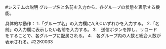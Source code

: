 #システムの説明
グループ名と名前を入力から、各グループの状態を表示する機能。

具体的な動作：
1.「グループ名」の入力欄にA,B,Cいずれかを入力する。
2.「名前」の入力欄に表示したい名前を入力する。
3.　送信ボタンを押し、リロードをすることで、各グループに配属される。
4.　各グループ内の人数と総合人数が表示される。#22K0033
